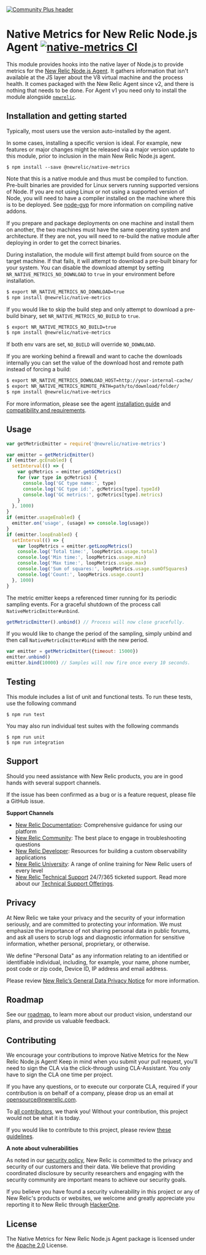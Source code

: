 [![Community Plus header](https://github.com/newrelic/opensource-website/raw/master/src/images/categories/Community_Plus.png)](https://opensource.newrelic.com/oss-category/#community-plus)

# Native Metrics for New Relic Node.js Agent [![native-metrics CI][ci-badge]][ci-link]

This module provides hooks into the native layer of Node.js to provide metrics for
the [New Relic Node.js Agent][npm-newrelic]. It gathers information that isn't
available at the JS layer about the V8 virtual machine and the process health.
It comes packaged with the New Relic Agent since v2, and there is nothing that
needs to be done. For Agent v1 you need only to install the module alongside
[`newrelic`][npm-newrelic].

## Installation and getting started

Typically, most users use the version auto-installed by the agent.

In some cases, installing a specific version is ideal. For example, new features or major changes might be released via a major version update to this module, prior to inclusion in the main New Relic Node.js agent.

```
$ npm install --save @newrelic/native-metrics
```

Note that this is a native module and thus must be compiled to function.
Pre-built binaries are provided for Linux servers running supported versions of
Node. If you are not using Linux or not using a supported version of Node, you
will need to have a compiler installed on the machine where this is to be
deployed. See [node-gyp](https://www.npmjs.com/package/node-gyp#installation)
for more information on compiling native addons.

If you prepare and package deployments on one machine and install them on
another, the two machines must have the same operating system and architecture.
If they are not, you will need to re-build the native module after deploying in
order to get the correct binaries.

During installation, the module will first attempt build from source on the
target machine. If that fails, it will attempt to download a pre-built binary
for your system. You can disable the download attempt by setting
`NR_NATIVE_METRICS_NO_DOWNLOAD` to `true` in your environment before
installation.

```sh
$ export NR_NATIVE_METRICS_NO_DOWNLOAD=true
$ npm install @newrelic/native-metrics
```

If you would like to skip the build step and only attempt to download a
pre-build binary, set `NR_NATIVE_METRICS_NO_BUILD` to `true`.

```sh
$ export NR_NATIVE_METRICS_NO_BUILD=true
$ npm install @newrelic/native-metrics
```

If both env vars are set, `NO_BUILD` will override `NO_DOWNLOAD`.

If you are working behind a firewall and want to cache the downloads internally
you can set the value of the download host and remote path instead of forcing a
build:

```sh
$ export NR_NATIVE_METRICS_DOWNLOAD_HOST=http://your-internal-cache/
$ export NR_NATIVE_METRICS_REMOTE_PATH=path/to/download/folder/
$ npm install @newrelic/native-metrics
```

For more information, please see the agent [installation guide][install-node] and [compatibility and requirements][compatibility].

## Usage

```js
var getMetricEmitter = require('@newrelic/native-metrics')

var emitter = getMetricEmitter()
if (emitter.gcEnabled) {
  setInterval(() => {
    var gcMetrics = emitter.getGCMetrics()
    for (var type in gcMetrics) {
      console.log('GC type name:', type)
      console.log('GC type id:', gcMetrics[type].typeId)
      console.log('GC metrics:', gcMetrics[type].metrics)
    }
  }, 1000)
}
if (emitter.usageEnabled) {
  emitter.on('usage', (usage) => console.log(usage))
}
if (emitter.loopEnabled) {
  setInterval(() => {
    var loopMetrics = emitter.getLoopMetrics()
    console.log('Total time:', loopMetrics.usage.total)
    console.log('Min time:', loopMetrics.usage.min)
    console.log('Max time:', loopMetrics.usage.max)
    console.log('Sum of squares:', loopMetrics.usage.sumOfSquares)
    console.log('Count:', loopMetrics.usage.count)
  }, 1000)
}
```

The metric emitter keeps a referenced timer running for its periodic sampling
events. For a graceful shutdown of the process call `NativeMetricEmitter#unbind`.

```js
getMetricEmitter().unbind() // Process will now close gracefully.
```

If you would like to change the period of the sampling, simply unbind and then
call `NativeMetricEmitter#bind` with the new period.

```js
var emitter = getMetricEmitter({timeout: 15000})
emitter.unbind()
emitter.bind(10000) // Samples will now fire once every 10 seconds.
```

## Testing

This module includes a list of unit and functional tests.  To run these tests, use the following command

    $ npm run test

You may also run individual test suites with the following commands

    $ npm run unit
    $ npm run integration

## Support

Should you need assistance with New Relic products, you are in good hands with several support channels.

If the issue has been confirmed as a bug or is a feature request, please file a GitHub issue.

**Support Channels**

* [New Relic Documentation](https://docs.newrelic.com/docs/agents/nodejs-agent/getting-started/introduction-new-relic-nodejs): Comprehensive guidance for using our platform
* [New Relic Community](https://discuss.newrelic.com/tags/nodeagent): The best place to engage in troubleshooting questions
* [New Relic Developer](https://developer.newrelic.com/): Resources for building a custom observability applications
* [New Relic University](https://learn.newrelic.com/): A range of online training for New Relic users of every level
* [New Relic Technical Support](https://support.newrelic.com/) 24/7/365 ticketed support. Read more about our [Technical Support Offerings](https://docs.newrelic.com/docs/licenses/license-information/general-usage-licenses/support-plan).

## Privacy

At New Relic we take your privacy and the security of your information seriously, and are committed to protecting your information. We must emphasize the importance of not sharing personal data in public forums, and ask all users to scrub logs and diagnostic information for sensitive information, whether personal, proprietary, or otherwise.

We define "Personal Data" as any information relating to an identified or identifiable individual, including, for example, your name, phone number, post code or zip code, Device ID, IP address and email address.

Please review [New Relic’s General Data Privacy Notice](https://newrelic.com/termsandconditions/privacy) for more information.

## Roadmap
See our [roadmap](https://github.com/newrelic/node-newrelic/blob/main/ROADMAP_Node.md), to learn more about our product vision, understand our plans, and provide us valuable feedback.

## Contributing

We encourage your contributions to improve Native Metrics for the New Relic Node.js Agent! Keep in mind when you submit your pull request, you'll need to sign the CLA via the click-through using CLA-Assistant. You only have to sign the CLA one time per project.

If you have any questions, or to execute our corporate CLA, required if your contribution is on behalf of a company, please drop us an email at opensource@newrelic.com.

To [all contributors](https://github.com/newrelic/node-native-metrics/graphs/contributors), we thank you! Without your contribution, this project would not be what it is today.

If you would like to contribute to this project, please review [these guidelines](https://github.com/newrelic/node-native-metrics/blob/main/CONTRIBUTING.md).

**A note about vulnerabilities**

As noted in our [security policy](https://github.com/newrelic/node-native-metrics/security/policy), New Relic is committed to the privacy and security of our customers and their data. We believe that providing coordinated disclosure by security researchers and engaging with the security community are important means to achieve our security goals.

If you believe you have found a security vulnerability in this project or any of New Relic's products or websites, we welcome and greatly appreciate you reporting it to New Relic through [HackerOne](https://hackerone.com/newrelic).

## License
The Native Metrics for New Relic Node.js Agent package is licensed under the [Apache 2.0](http://apache.org/licenses/LICENSE-2.0.txt) License.

[ci-badge]: https://github.com/newrelic/node-native-metrics/workflows/native-metrics%20CI/badge.svg
[ci-link]: https://github.com/newrelic/node-native-metrics/actions?query=workflow%3A%22native-metrics+CI%22
[npm-newrelic]: https://www.npmjs.com/package/newrelic
[install-node]: https://docs.newrelic.com/docs/agents/nodejs-agent/installation-configuration/install-nodejs-agent
[compatibility]: https://docs.newrelic.com/docs/agents/nodejs-agent/getting-started/compatibility-requirements-nodejs-agent